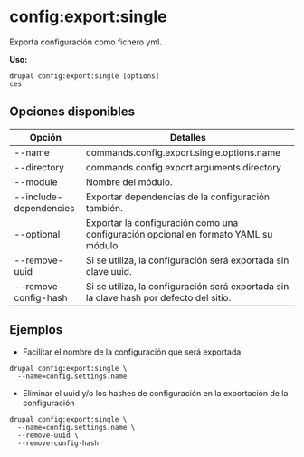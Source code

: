 # config:export:single
Exporta configuración como fichero yml.

**Uso:**
```
drupal config:export:single [options]
ces
```

## Opciones disponibles
Opción | Detalles
-------|-------------
--name | commands.config.export.single.options.name
--directory | commands.config.export.arguments.directory
--module | Nombre del módulo.
--include-dependencies | Exportar dependencias de la configuración también.
--optional | Exportar la configuración como una configuración opcional en formato YAML su módulo
--remove-uuid | Si se utiliza, la configuración será exportada sin clave uuid.
--remove-config-hash | Si se utiliza, la configuración será exportada sin la clave hash por defecto del sitio.

## Ejemplos
* Facilitar el nombre de la configuración que será exportada
```
drupal config:export:single \
  --name=config.settings.name
```
* Eliminar el uuid y/o los hashes de configuración en la exportación de la configuración
```
drupal config:export:single \
  --name=config.settings.name \
  --remove-uuid \
  --remove-config-hash
```
